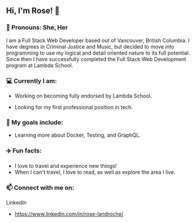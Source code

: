 <!--
**roselandroche/roselandroche** is a ✨ _special_ ✨ repository because its `README.md` (this file) appears on your GitHub profile.

Here are some ideas to get you started:
- 👯 I’m looking to collaborate on ...
- 🤔 I’m looking for help with ...
- 💬 Ask me about ...
-->

## Hi, I'm Rose!  👋
### :woman: Pronouns: She, Her

I am a Full Stack Web Developer based out of Vancouver, British Columbia. I have degrees in Criminal Justice and Music, but decided to move into programming to use my logical and detail oriented nature to its full potential. Since then I have successfully completed the Full Stack Web Development program at Lambda School.

### :computer: Currently I am:

- Working on becoming fully endorsed by Lambda School.

- Looking for my first professional position in tech.

### 🌱 My goals include:

- Learning more about Docker, Testing, and GraphQL.

### :airplane: Fun facts:

- I love to travel and experience new things!
- When I can't travel, I love to read, as well as explore the area I live.

### 📫  Connect with me on:
LinkedIn
  - https://www.linkedin.com/in/rose-landroche/
